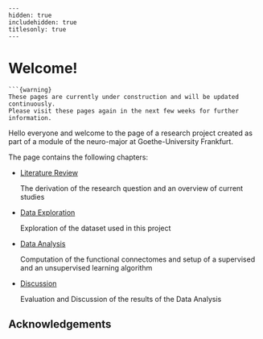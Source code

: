 
```{toctree}
---
hidden: true
includehidden: true
titlesonly: true
---
```


# Welcome!

````{margin}
```{warning}
These pages are currently under construction and will be updated continuously.
Please visit these pages again in the next few weeks for further information.
````

Hello everyone and welcome to the page of a research project created as part of a module of the neuro-major at Goethe-University Frankfurt.

The page contains the following chapters:

* [Literature Review](https://nwiltberg.github.io/project_msc05/code/Literature_Review.html)

   The derivation of the research question and an overview of current studies

* [Data Exploration](https://nwiltberg.github.io/project_msc05/code/Data_Exploration.html#)

   Exploration of the dataset used in this project

* [Data Analysis](https://nwiltberg.github.io/project_msc05/code/Data_Analysis.html)

   Computation of the functional connectomes and setup of a supervised and an unsupervised learning algorithm

* [Discussion](https://nwiltberg.github.io/project_msc05/code/Discussion.html)

   Evaluation and Discussion of the results of the Data Analysis



## Acknowledgements
